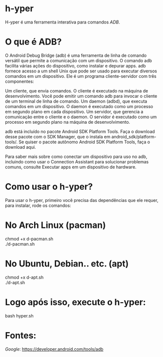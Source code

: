 # h-yper
H-yper é uma ferramenta interativa para comandos *ADB*.
# O que é ADB?
O Android Debug Bridge (adb) é uma ferramenta de linha de comando versátil que permite a comunicação com um dispositivo. O comando adb facilita várias ações do dispositivo, como instalar e depurar apps. adb fornece acesso a um shell Unix que pode ser usado para executar diversos comandos em um dispositivo. Ele é um programa cliente-servidor com três componentes:

Um cliente, que envia comandos. O cliente é executado na máquina de desenvolvimento. Você pode emitir um comando adb para invocar o cliente de um terminal de linha de comando.
Um daemon (adbd), que executa comandos em um dispositivo. O daemon é executado como um processo em segundo plano em cada dispositivo.
Um servidor, que gerencia a comunicação entre o cliente e o daemon. O servidor é executado como um processo em segundo plano na máquina de desenvolvimento.

adb está incluído no pacote Android SDK Platform Tools. Faça o download desse pacote com o SDK Manager, que o instala em android_sdk/platform-tools/. Se quiser o pacote autônomo Android SDK Platform Tools, faça o download aqui.

Para saber mais sobre como conectar um dispositivo para uso no adb, incluindo como usar o Connection Assistant para solucionar problemas comuns, consulte Executar apps em um dispositivo de hardware.
# Como usar o h-yper?
Para usar o h-yper, primeiro você precisa das dependências que ele requer, para instalar, rode os comandos:
# No Arch Linux (pacman)
chmod +x d-pacman.sh  
./d-pacman.sh
# No Ubuntu, Debian.. etc. (apt)
chmod +x d-apt.sh  
./d-apt.sh  
# Logo após isso, execute o h-yper:  
bash hyper.sh  





# Fontes:
*Google*: https://developer.android.com/tools/adb
